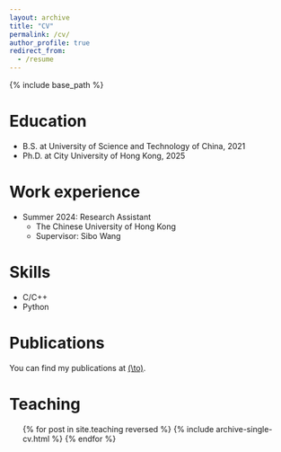 ```yaml
---
layout: archive
title: "CV"
permalink: /cv/
author_profile: true
redirect_from:
  - /resume
---
```


{% include base_path %}

Education
======
* B.S. at University of Science and Technology of China, 2021
* Ph.D. at City University of Hong Kong, 2025


Work experience
======
* Summer 2024: Research Assistant
  * The Chinese University of Hong Kong
  * Supervisor: Sibo Wang
  
Skills
======
* C/C++
* Python

Publications
======
You can find my publications at [\(\to\)](https://qirunzeng.github.io/publications/).

<!--Talks
======
  <ul>{% for post in site.talks reversed %}
    {% include archive-single-talk-cv.html  %}
  {% endfor %}</ul>-->


Teaching
======
  <ul>{% for post in site.teaching reversed %}
    {% include archive-single-cv.html %}
  {% endfor %}</ul>

<!-- Service and leadership
======
* Currently signed in to 43 different slack teams -->
